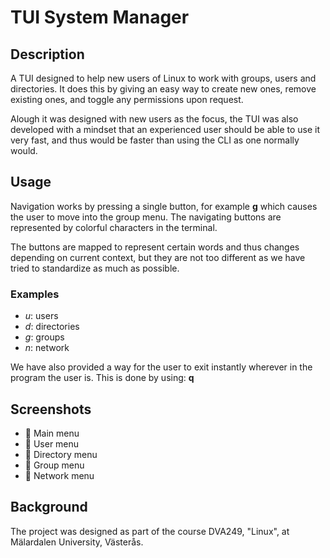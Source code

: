 # TUI System Manager
## Description
A TUI designed to help new users of Linux to work with groups, users and directories.
It does this by giving an easy way to create new ones, remove existing ones, and toggle any permissions upon request.

Alough it was designed with new users as the focus, the TUI was also developed with a mindset that an experienced user should be able to use it very fast, and thus would be faster than using the CLI as one normally would.

## Usage
Navigation works by pressing a single button, for example **g** which causes the user to move into the group menu.
The navigating buttons are represented by colorful characters in the terminal.

The buttons are mapped to represent certain words and thus changes depending on current context, but they are not too different as we have tried to standardize as much as possible.
### Examples
* *u*: users
* *d*: directories
* *g*: groups
* *n*: network

We have also provided a way for the user to exit instantly wherever in the program the user is.
This is done by using: **q**

## Screenshots
* :construction: Main menu
* :construction: User menu
* :construction: Directory menu
* :construction: Group menu
* :construction: Network menu

## Background
The project was designed as part of the course DVA249, "Linux", at Mälardalen University, Västerås.
